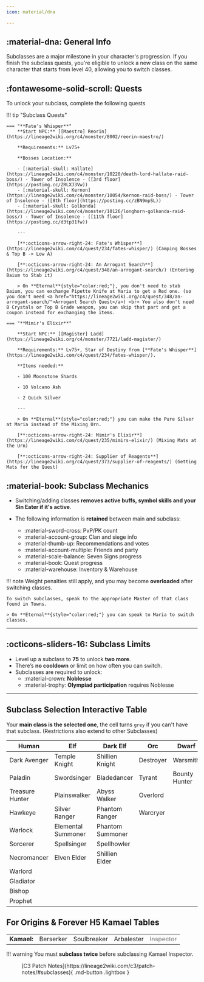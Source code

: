 ```yaml
---
icon: material/dna

---
```

<style>

table td.off {
    color: grey;
    text-decoration: line-through;
}

table td {
    cursor: pointer;
}


table td.selected {
    font-size: large;
    font-weight: bold;
}

</style>

## :material-dna: General Info


Subclasses are a major milestone in your character's progression. If you finish the subclass quests,
you're eligible to unlock a new class on the same character that starts from level 40, 
allowing you to switch classes.


## :fontawesome-solid-scroll: Quests

To unlock your subclass, complete the following quests


!!! tip "Subclass Quests"

    === "**Fate's Whisper**"
        **Start NPC:** [[Maestro] Reorin](https://lineage2wiki.org/c4/monster/8002/reorin-maestro/)

        **Requirements:** Lv75+

        **Bosses Location:**
        
        - [:material-skull: Hallate](https://lineage2wiki.com/c4/monster/10220/death-lord-hallate-raid-boss/) - Tower of Insolence - ([3rd floor](https://postimg.cc/ZRLXJ3Vw))
        - [:material-skull: Kernon](https://lineage2wiki.com/c4/monster/10054/kernon-raid-boss/) - Tower of Insolence - ([8th floor](https://postimg.cc/zBN9mpSL))
        - [:material-skull: Golkonda](https://lineage2wiki.com/c4/monster/10126/longhorn-golkonda-raid-boss/) - Tower of Insolence - ([11th floor](https://postimg.cc/d3tp31fw))

        ---

        [**:octicons-arrow-right-24: Fate's Whisper**](https://lineage2wiki.com/c4/quest/234/fates-whisper/) (Camping Bosses & Top B -> Low A)

        [**:octicons-arrow-right-24: An Arrogant Search**](https://lineage2wiki.org/c4/quest/348/an-arrogant-search/) (Entering Baium to Stab it)

        > On **Eternal**{style="color:red;"}, you don't need to stab Baium, you can exchange Pipette Knife at Maria to get a Red one. (so you don't need <a href="https://lineage2wiki.org/c4/quest/348/an-arrogant-search/">Arrogant Search Quest</a>) <br> You also don't need B Crystals or Top B Grade weapon, you can skip that part and get a coupon instead for exchanging the items.

    === "**Mimir's Elixir**"

        **Start NPC:** [[Magister] Ladd](https://lineage2wiki.org/c4/monster/7721/ladd-magister/)

        **Requirements:** Lv75+, Star of Destiny from [**Fate's Whisper**](https://lineage2wiki.com/c4/quest/234/fates-whisper/).

        **Items needed:** 
        
        - 100 Moonstone Shards

        - 10 Volcano Ash

        - 2 Quick Silver
        
        ---

        > On **Eternal**{style="color:red;"} you can make the Pure Silver at Maria instead of the Mixing Urn.
        
        [**:octicons-arrow-right-24: Mimir's Elixir**](https://lineage2wiki.com/c4/quest/235/mimirs-elixir/) (Mixing Mats at the Urn)

        [**:octicons-arrow-right-24: Supplier of Reagents**](https://lineage2wiki.org/c4/quest/373/supplier-of-reagents/) (Getting Mats for the Quest)




## :material-book: Subclass Mechanics

- Switching/adding classes **removes active buffs, symbol skills and your Sin Eater if it's active**.
- The following information is **retained** between main and subclass:

    - :material-sword-cross: PvP/PK count
    - :material-account-group: Clan and siege info
    - :material-thumb-up: Recommendations and votes
    - :material-account-multiple: Friends and party
    - :material-scale-balance: Seven Signs progress
    - :material-book: Quest progress
    - :material-warehouse: Inventory & Warehouse

!!! note 
    Weight penalties still apply, and you may become **overloaded** after switching classes.

    To switch subclasses, speak to the appropriate Master of that class found in Towns.

    > On **Eternal**{style="color:red;"} you can speak to Maria to switch classes.

---

## :octicons-sliders-16: Subclass Limits

- Level up a subclass to **75** to unlock **two more**.
- There’s **no cooldown** or limit on how often you can switch.
- Subclasses are required to unlock:
    - :material-crown: **Noblesse**
    - :material-trophy: **Olympiad participation** requires Noblesse

---

## Subclass Selection Interactive Table

Your **main class is the selected one**, the cell turns `grey` if you can't have that subclass. (Restrictions also extend to other Subclasses)

| Human           | Elf                | Dark Elf         | Orc       | Dwarf         |
|-----------------|--------------------|------------------|-----------|---------------|
| Dark Avenger    | Temple Knight      | Shillien Knight  | Destroyer | Warsmith      |
| Paladin         | Swordsinger        | Bladedancer      | Tyrant    | Bounty Hunter |
| Treasure Hunter | Plainswalker       | Abyss Walker     | Overlord  |               |
| Hawkeye         | Silver Ranger      | Phantom Ranger   | Warcryer  |               |
| Warlock         | Elemental Summoner | Phantom Summoner |           |               |
| Sorcerer        | Spellsinger        | Spellhowler      |           |               |
| Necromancer     | Elven Elder        | Shillien Elder   |           |               |
| Warlord         |                    |                  |           |               |
| Gladiator       |                    |                  |           |               |
| Bishop          |                    |                  |           |               |
| Prophet         |                    |                  |           |               |

## For Origins & Forever H5 Kamael Tables

<style>
.td-off {
    width: 100%;
}


</style>

<table style="width: 100%;">
    <tbody>
    <tr>
        <td style="font-weight: bold; border-right: .05rem solid var(--md-typeset-table-color);">Kamael:</td>
        <td>Berserker</td>
        <td>Soulbreaker</td>
        <td>Arbalester</td>
        <td class="off" style="cursor: not-allowed;">Inspector</td>
    </tr>
    </tbody>
</table>

!!! warning
    You must **subclass twice** before subclassing Kamael Inspector.

<figure markdown="span">
[C3 Patch Notes](https://lineage2wiki.com/c3/patch-notes/#subclasses){ .md-button .lightbox }
</figure>

<script src="/faq/gameplay/progression/js/subclass.js" defer></script>

